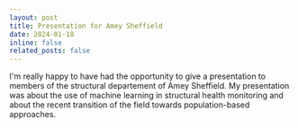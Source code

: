 ```yaml
---
layout: post
title: Presentation for Amey Sheffield
date: 2024-01-18
inline: false
related_posts: false
---
```


I'm really happy to have had the opportunity to give a presentation to members of the structural departement of Amey Sheffield. My presentation was about the use of machine learning in structural health monitoring and about the recent transition of the field towards population-based approaches.
